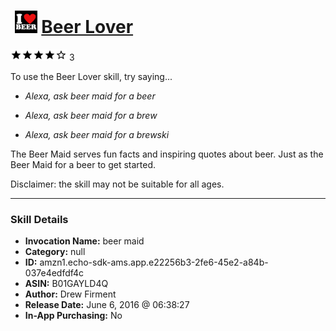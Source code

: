 # &nbsp;<img src="skill_icon" alt="Beer Lover icon" width="36"> [Beer Lover](http://alexa.amazon.com/#skills/amzn1.echo-sdk-ams.app.e22256b3-2fe6-45e2-a84b-037e4edfdf4c)
![4 stars](../../images/ic_star_black_18dp_1x.png)![4 stars](../../images/ic_star_black_18dp_1x.png)![4 stars](../../images/ic_star_black_18dp_1x.png)![4 stars](../../images/ic_star_black_18dp_1x.png)![4 stars](../../images/ic_star_border_black_18dp_1x.png) 3

To use the Beer Lover skill, try saying...

* *Alexa, ask beer maid for a beer*

* *Alexa, ask beer maid for a brew*

* *Alexa, ask beer maid for a brewski*

The Beer Maid serves fun facts and inspiring quotes about beer.  Just as the Beer Maid for a beer to get started.  

Disclaimer: the skill may not be suitable for all ages.

***

### Skill Details

* **Invocation Name:** beer maid
* **Category:** null
* **ID:** amzn1.echo-sdk-ams.app.e22256b3-2fe6-45e2-a84b-037e4edfdf4c
* **ASIN:** B01GAYLD4Q
* **Author:** Drew Firment
* **Release Date:** June 6, 2016 @ 06:38:27
* **In-App Purchasing:** No
